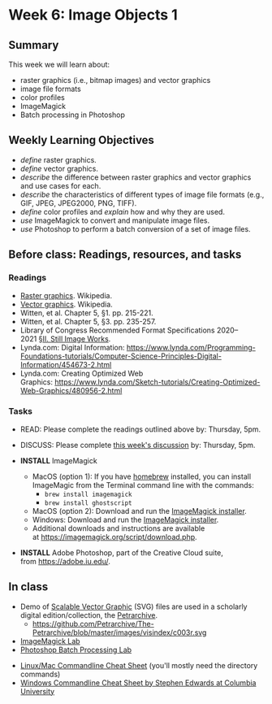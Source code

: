 # Week 6: Image Objects 1

## Summary

This week we will learn about:

- raster graphics (i.e., bitmap images) and vector graphics
- image file formats
- color profiles
- ImageMagick
- Batch processing in Photoshop

## Weekly Learning Objectives

*   _define_ raster graphics.
*   _define_ vector graphics.
*   _describe_ the difference between raster graphics and vector graphics and use cases for each.
*   _describe_ the characteristics of different types of image file formats (e.g., GIF, JPEG, JPEG2000, PNG, TIFF).
*   _define_ color profiles and _explain_ how and why they are used.
*   _use_ ImageMagick to convert and manipulate image files.
*   _use_ Photoshop to perform a batch conversion of a set of image files.

## Before class: Readings, resources, and tasks

### Readings
*   [Raster graphics](https://en.wikipedia.org/wiki/Raster_graphics). Wikipedia.
*   [Vector graphics](https://en.wikipedia.org/wiki/Vector_graphics). Wikipedia.
*   Witten, et al. Chapter 5, §1. pp. 215-221.
*   Witten, et al. Chapter 5, §3. pp. 235-257.
*   Library of Congress Recommended Format Specifications 2020–2021 [§II. Still Image Works](https://www.loc.gov/preservation/resources/rfs/index.html).
*   Lynda.com: Digital Information: <https://www.lynda.com/Programming-Foundations-tutorials/Computer-Science-Principles-Digital-Information/454673-2.html>
*   Lynda.com: Creating Optimized Web Graphics: <https://www.lynda.com/Sketch-tutorials/Creating-Optimized-Web-Graphics/480956-2.html>

### Tasks
- READ: Please complete the readings outlined above by: Thursday, 5pm.
- DISCUSS: Please complete [this week's discussion](https://github.com/jawalsh/z652-Digital-Libraries/discussions/19) by: Thursday, 5pm.

- **INSTALL** ImageMagick
    *   MacOS (option 1): If you have [homebrew](https://brew.sh/) installed, you can install ImageMagic from the Terminal command line with the commands:
        *   `brew install imagemagick`
        *   `brew install ghostscript`
    *   MacOS (option 2): Download and run the [ImageMagick installer](https://imagemagick.org/script/download.php#macosx).
    *   Windows: Download and run the [ImageMagick installer](https://imagemagick.org/script/download.php#windows).
    *   Additional downloads and instructions are available at <https://imagemagick.org/script/download.php>.
*   **INSTALL** Adobe Photoshop, part of the Creative Cloud suite, from <https://adobe.iu.edu/>.

## In class
- Demo of [Scalable Vector Graphic](https://en.wikipedia.org/wiki/Scalable_Vector_Graphics) (SVG) files are used in a scholarly digital edition/collection, the [Petrarchive](http://petrarchive.org/).
	- <https://github.com/Petrarchive/The-Petrarchive/blob/master/images/visindex/c003r.svg>
- [ImageMagick Lab](lab_imagemagick.md)
- [Photoshop Batch Processing Lab](lab_photoshop_batch.md)
* [Linux/Mac Commandline Cheat Sheet](https://www.git-tower.com/blog/command-line-cheat-sheet/) (you'll mostly need the directory commands)
* [Windows Commandline Cheat Sheet by Stephen Edwards at Columbia University](https://www.cs.columbia.edu/~sedwards/classes/2015/1102-fall/Command%20Prompt%20Cheatsheet.pdf)
